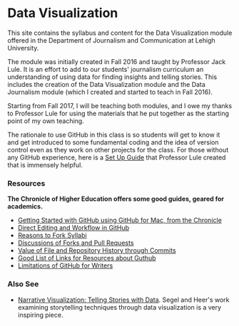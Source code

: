 # Data Visualization
This site contains the syllabus and content for the Data Visualization module offered in the Department of Journalism and Communication at Lehigh University. 

The module was initially created in Fall 2016 and taught by Professor Jack Lule. It is an effort to add to our students' journalism curriculum an understanding of using data for finding insights and telling stories. This includes the creation of the Data Visualization module and the Data Journalism module (which I created and started to teach in Fall 2016).

Starting from Fall 2017, I will be teaching both modules, and I owe my thanks to Professor Lule for using the materials that he put together as the starting point of my own teaching. 

The rationale to use GitHub in this class is so students will get to know it and get introduced to some fundamental coding and the idea of version control even as they work on other projects for the class. For those without any GitHub experience, here is a [Set Up Guide](https://github.com/jacklule/DataViz-Syllabus/blob/master/GitHubSetUp.md) that Professor Lule created that is immensely helpful.

### Resources

<b>The Chronicle of Higher Education offers some good guides, geared for academics.</b>

- [Getting Started with GitHub using GitHub for Mac, from the Chronicle](http://chronicle.com/blogs/profhacker/getting-started-with-a-github-repository/47393)
- [Direct Editing and Workflow in GitHub](http://chronicle.com/blogs/profhacker/direct-editing-and-zen-mode-in-github/47497)
- [Reasons to Fork Syllabi](http://chronicle.com/blogs/profhacker/forking-your-syllabus/39137)
- [Discussions of Forks and Pull Requests](http://chronicle.com/blogs/profhacker/forks-and-pull-requests-in-github/47753)
- [Value of File and Repository History through Commits](http://chronicle.com/blogs/profhacker/file-and-repository-history-in-github/48047)
- [Good List of Links for Resources about Guthub](http://chronicle.com/blogs/profhacker/resources-for-learning-git-and-github/48285)
- [Limitations of GitHub for Writers](http://chronicle.com/blogs/profhacker/the-limitations-of-github-for-writers/48299)
 
### Also See
- [Narrative Visualization: Telling Stories with Data](https://www.google.com/url?sa=t&rct=j&q=&esrc=s&source=web&cd=1&cad=rja&uact=8&ved=0ahUKEwjSzaf3oMHLAhVCFT4KHUtIDBEQFggcMAA&url=http%3A%2F%2Fvis.stanford.edu%2Ffiles%2F2010-Narrative-InfoVis.pdf&usg=AFQjCNFk10XQNrt7y428tLcEm-gJ4KZ_4Q&sig2=lNSu7sqySmDE9OIeZmigAg&bvm=bv.116636494,d.cWw). Segel and Heer's work examining storytelling techniques through data visualization is a very inspiring piece.
